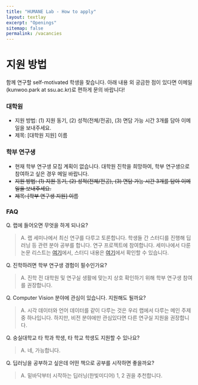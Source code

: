 ```yaml
---
title: "HUMANE Lab - How to apply"
layout: textlay
excerpt: "Openings"
sitemap: false
permalink: /vacancies
---
```


# 지원 방법

함께 연구할 self-motivated 학생을 찾습니다. 아래 내용 외 궁금한 점이 있다면 이메일(kunwoo.park at ssu.ac.kr)로 편하게 문의 바랍니다!

### 대학원 

- 지원 방법: (1) 지원 동기, (2) 성적(전체/전공), (3) 면담 가능 시간 3개를 담아 이메일을 보내주세요.
- 제목: \[대학원 지원\] 이름

### 학부 연구생

- 현재 학부 연구생 모집 계획이 없습니다. 대학원 진학을 희망하여, 학부 연구생으로 참여하고 싶은 경우 메일 바랍니다.
- ~~지원 방법: (1) 지원 동기, (2) 성적(전체/전공), (3) 면담 가능 시간 3개를 담아 이메일을 보내주세요.~~
- ~~제목: \[학부 연구생 지원\] 이름~~

### FAQ

Q. 랩에 들어오면 무엇을 하게 되나요?
> A. 랩 세미나에서 최신 연구를 다루고 토론합니다. 학생들 간 스터디를 진행해 딥러닝 등 관련 분야 공부를 합니다. 연구 프로젝트에 참여합니다. 세미나에서 다룬 논문 리스트는 [여기](https://github.com/ssu-humane/Seminar)에서, 스터디 내용은 [여기](https://github.com/ssu-humane/Study)에서 확인할 수 있습니다. 

Q. 진학하려면 학부 연구생 경험이 필수인가요? 
> A. 진학 전 대학원 및 연구실 생활에 맞는지 상호 확인하기 위해 학부 연구생 참여를 권장합니다.

Q. Computer Vision 분야에 관심이 있습니다. 지원해도 될까요?
> A. 시각 데이터와 언어 데이터를 같이 다루는 것은 우리 랩에서 다루는 메인 주제 중 하나입니다. 하지만, 비전 분야에만 관심있다면 다른 연구실 지원을 권장합니다.

Q. 숭실대학교 타 학과 학생, 타 학교 학생도 지원할 수 있나요?
> A. 네, 가능합니다.

Q. 딥러닝을 공부하고 싶은데 어떤 책으로 공부를 시작하면 좋을까요?
> A. 밑바닥부터 시작하는 딥러닝(한빛미디어) 1, 2 권을 추천합니다. 
